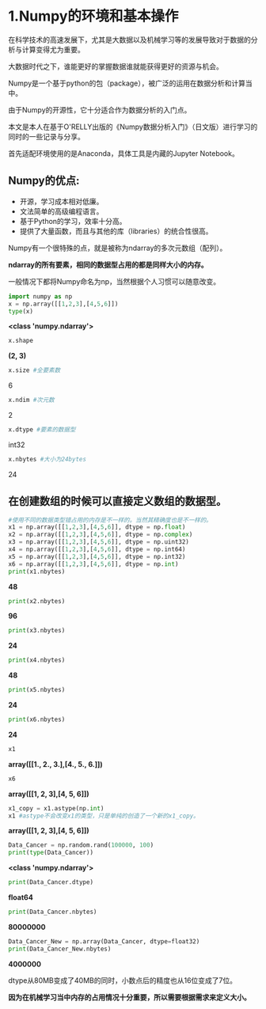     
    
    

# 1.Numpy的环境和基本操作 #

在科学技术的高速发展下，尤其是大数据以及机械学习等的发展导致对于数据的分析与计算变得尤为重要。

大数据时代之下，谁能更好的掌握数据谁就能获得更好的资源与机会。

Numpy是一个基于python的包（package），被广泛的运用在数据分析和计算当中。

由于Numpy的开源性，它十分适合作为数据分析的入门点。

本文是本人在基于O'RELLY出版的《Numpy数据分析入门》（日文版）进行学习的同时的一些记录与分享。

首先适配环境使用的是Anaconda，具体工具是内藏的Jupyter Notebook。

## Numpy的优点:
* 开源，学习成本相对低廉。  
* 文法简单的高级编程语言。  
* 基于Python的学习，效率十分高。  
* 提供了大量函数，而且与其他的库（libraries）的统合性很高。  

Numpy有一个很特殊的点，就是被称为ndarray的多次元数组（配列）。

**ndarray的所有要素，相同的数据型占用的都是同样大小的内存。**

一般情况下都将Numpy命名为np，当然根据个人习惯可以随意改变。

```python
import numpy as np
x = np.array([[1,2,3],[4,5,6]])
type(x)
```
**<class 'numpy.ndarray'>**
```python
x.shape
```
**(2, 3)**
```python
x.size #全要素数
```
6
```python
x.ndim #次元数
```
2
```python
x.dtype #要素的数据型
```
int32
```python
x.nbytes #大小为24bytes
```
24

## 在创建数组的时候可以直接定义数组的数据型。
```python
#使用不同的数据类型错占用的内存是不一样的。当然其精确度也是不一样的。
x1 = np.array([[1,2,3],[4,5,6]], dtype = np.float)
x2 = np.array([[1,2,3],[4,5,6]], dtype = np.complex)
x3 = np.array([[1,2,3],[4,5,6]], dtype = np.uint32)
x4 = np.array([[1,2,3],[4,5,6]], dtype = np.int64)
x5 = np.array([[1,2,3],[4,5,6]], dtype = np.int32)
x6 = np.array([[1,2,3],[4,5,6]], dtype = np.int)
print(x1.nbytes)
```
**48**
```python
print(x2.nbytes)
```
**96**
```python
print(x3.nbytes)
```
**24**
```python
print(x4.nbytes)
```
**48**
```python
print(x5.nbytes)
```
**24**
```python
print(x6.nbytes)
```
**24**
           
```python
x1
```
**array([[1., 2., 3.],[4., 5., 6.]])**
```python
x6
```
**array([[1, 2, 3],[4, 5, 6]])**
           
```python
x1_copy = x1.astype(np.int)
x1 #astype不会改变x1的类型，只是单纯的创造了一个新的x1_copy。
```
**array([[1, 2, 3],[4, 5, 6]])**
          
```python
Data_Cancer = np.random.rand(100000, 100)
print(type(Data_Cancer))
```
**<class 'numpy.ndarray'>**
```python
print(Data_Cancer.dtype)
```
**float64**
```python
print(Data_Cancer.nbytes)
```
**80000000**
```python
Data_Cancer_New = np.array(Data_Cancer, dtype=float32) 
print(Data_Cancer_New.nbytes)
```
**4000000**
    
dtype从80MB变成了40MB的同时，小数点后的精度也从16位变成了7位。

**因为在机械学习当中内存的占用情况十分重要，所以需要根据需求来定义大小。**
           
           
           
           
           
           
           
           
           
           
